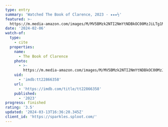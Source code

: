 ```yaml
---
type: entry
summary: 'Watched The Book of Clarence, 2023 - ★★★½'
featured: >-
  https://m.media-amazon.com/images/M/MV5BMzk2NTI2NmYtNDBkOC00MzJiLTg1MDgtMTgyNjAwNDg5YjgwXkEyXkFqcGdeQXVyODE5NzE3OTE@._V1_SX300.jpg
date: '2024-02-06'
watch-of:
  type:
    - cite
  properties:
    name:
      - The Book of Clarence
    photo:
      - >-
        https://m.media-amazon.com/images/M/MV5BMzk2NTI2NmYtNDBkOC00MzJiLTg1MDgtMTgyNjAwNDg5YjgwXkEyXkFqcGdeQXVyODE5NzE3OTE@._V1_SX300.jpg
    uid:
      - 'imdb:tt22866358'
    url:
      - 'https://imdb.com/title/tt22866358'
    published:
      - '2023'
progress: finished
rating: '3.5'
updated: '2024-03-13T16:36:20.345Z'
client_id: 'https://sparkles.sploot.com/'
---
```


